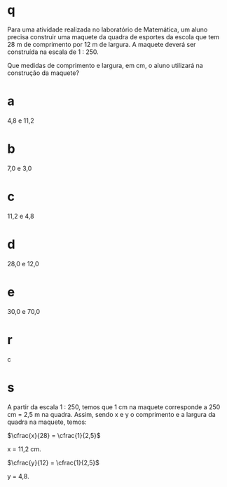 # q
Para uma atividade realizada no laboratório de Matemática, um aluno precisa construir uma maquete da quadra de esportes da escola que tem 28 m de comprimento por 12 m de largura. A maquete deverá ser construída na escala de 1 : 250.

Que medidas de comprimento e largura, em cm, o aluno utilizará na construção da maquete?

# a
4,8 e 11,2

# b
7,0 e 3,0

# c
11,2 e 4,8

# d
28,0 e 12,0

# e
30,0 e 70,0

# r
c

# s
A partir da escala 1 : 250, temos que 1 cm na maquete corresponde a 250 cm = 2,5 m na quadra. Assim, sendo x e y o comprimento e a largura da quadra na maquete, temos:

$\cfrac{x}{28} = \cfrac{1}{2,5}$

x = 11,2 cm.

$\cfrac{y}{12} = \cfrac{1}{2,5}$

y = 4,8.
